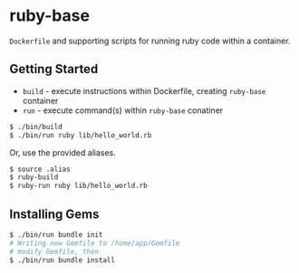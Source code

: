 # ruby-base

`Dockerfile` and supporting scripts for running ruby code within a container.

## Getting Started

- `build` - execute instructions within Dockerfile, creating `ruby-base` container
- `run` - execute command(s) within `ruby-base` conatiner

```bash
$ ./bin/build
$ ./bin/run ruby lib/hello_world.rb
```

Or, use the provided aliases.

```bash
$ source .alias
$ ruby-build
$ ruby-run ruby lib/hello_world.rb
```

## Installing Gems

```bash
$ ./bin/run bundle init
# Writing new Gemfile to /home/app/Gemfile
# modify Gemfile, then
$ ./bin/run bundle install
```
